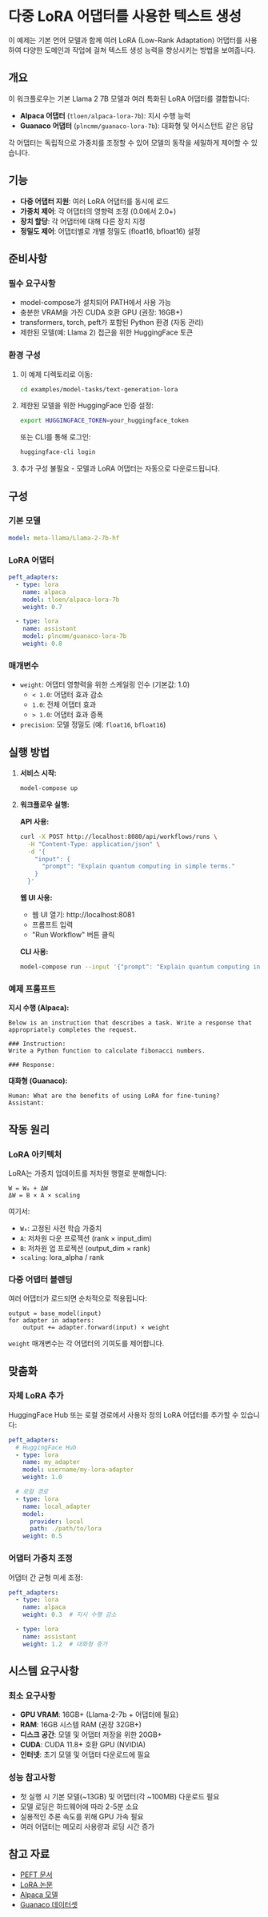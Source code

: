 # 다중 LoRA 어댑터를 사용한 텍스트 생성

이 예제는 기본 언어 모델과 함께 여러 LoRA (Low-Rank Adaptation) 어댑터를 사용하여 다양한 도메인과 작업에 걸쳐 텍스트 생성 능력을 향상시키는 방법을 보여줍니다.

## 개요

이 워크플로우는 기본 Llama 2 7B 모델과 여러 특화된 LoRA 어댑터를 결합합니다:

- **Alpaca 어댑터** (`tloen/alpaca-lora-7b`): 지시 수행 능력
- **Guanaco 어댑터** (`plncmm/guanaco-lora-7b`): 대화형 및 어시스턴트 같은 응답

각 어댑터는 독립적으로 가중치를 조정할 수 있어 모델의 동작을 세밀하게 제어할 수 있습니다.

## 기능

- **다중 어댑터 지원**: 여러 LoRA 어댑터를 동시에 로드
- **가중치 제어**: 각 어댑터의 영향력 조정 (0.0에서 2.0+)
- **장치 할당**: 각 어댑터에 대해 다른 장치 지정
- **정밀도 제어**: 어댑터별로 개별 정밀도 (float16, bfloat16) 설정

## 준비사항

### 필수 요구사항

- model-compose가 설치되어 PATH에서 사용 가능
- 충분한 VRAM을 가진 CUDA 호환 GPU (권장: 16GB+)
- transformers, torch, peft가 포함된 Python 환경 (자동 관리)
- 제한된 모델(예: Llama 2) 접근을 위한 HuggingFace 토큰

### 환경 구성

1. 이 예제 디렉토리로 이동:
   ```bash
   cd examples/model-tasks/text-generation-lora
   ```

2. 제한된 모델을 위한 HuggingFace 인증 설정:
   ```bash
   export HUGGINGFACE_TOKEN=your_huggingface_token
   ```

   또는 CLI를 통해 로그인:
   ```bash
   huggingface-cli login
   ```

3. 추가 구성 불필요 - 모델과 LoRA 어댑터는 자동으로 다운로드됩니다.

## 구성

### 기본 모델
```yaml
model: meta-llama/Llama-2-7b-hf
```

### LoRA 어댑터
```yaml
peft_adapters:
  - type: lora
    name: alpaca
    model: tloen/alpaca-lora-7b
    weight: 0.7

  - type: lora
    name: assistant
    model: plncmm/guanaco-lora-7b
    weight: 0.8
```

### 매개변수
- `weight`: 어댑터 영향력을 위한 스케일링 인수 (기본값: 1.0)
  - `< 1.0`: 어댑터 효과 감소
  - `1.0`: 전체 어댑터 효과
  - `> 1.0`: 어댑터 효과 증폭
- `precision`: 모델 정밀도 (예: `float16`, `bfloat16`)

## 실행 방법

1. **서비스 시작:**
   ```bash
   model-compose up
   ```

2. **워크플로우 실행:**

   **API 사용:**
   ```bash
   curl -X POST http://localhost:8080/api/workflows/runs \
     -H "Content-Type: application/json" \
     -d '{
       "input": {
         "prompt": "Explain quantum computing in simple terms."
       }
     }'
   ```

   **웹 UI 사용:**
   - 웹 UI 열기: http://localhost:8081
   - 프롬프트 입력
   - "Run Workflow" 버튼 클릭

   **CLI 사용:**
   ```bash
   model-compose run --input '{"prompt": "Explain quantum computing in simple terms."}'
   ```

### 예제 프롬프트

**지시 수행 (Alpaca):**
```
Below is an instruction that describes a task. Write a response that appropriately completes the request.

### Instruction:
Write a Python function to calculate fibonacci numbers.

### Response:
```

**대화형 (Guanaco):**
```
Human: What are the benefits of using LoRA for fine-tuning?
Assistant:
```

## 작동 원리

### LoRA 아키텍처

LoRA는 가중치 업데이트를 저차원 행렬로 분해합니다:
```
W = W₀ + ΔW
ΔW = B × A × scaling
```

여기서:
- `W₀`: 고정된 사전 학습 가중치
- `A`: 저차원 다운 프로젝션 (rank × input_dim)
- `B`: 저차원 업 프로젝션 (output_dim × rank)
- `scaling`: lora_alpha / rank

### 다중 어댑터 블렌딩

여러 어댑터가 로드되면 순차적으로 적용됩니다:
```
output = base_model(input)
for adapter in adapters:
    output += adapter.forward(input) × weight
```

`weight` 매개변수는 각 어댑터의 기여도를 제어합니다.

## 맞춤화

### 자체 LoRA 추가

HuggingFace Hub 또는 로컬 경로에서 사용자 정의 LoRA 어댑터를 추가할 수 있습니다:

```yaml
peft_adapters:
  # HuggingFace Hub
  - type: lora
    name: my_adapter
    model: username/my-lora-adapter
    weight: 1.0

  # 로컬 경로
  - type: lora
    name: local_adapter
    model:
      provider: local
      path: ./path/to/lora
    weight: 0.5
```

### 어댑터 가중치 조정

어댑터 간 균형 미세 조정:

```yaml
peft_adapters:
  - type: lora
    name: alpaca
    weight: 0.3  # 지시 수행 감소

  - type: lora
    name: assistant
    weight: 1.2  # 대화형 증가
```

## 시스템 요구사항

### 최소 요구사항
- **GPU VRAM**: 16GB+ (Llama-2-7b + 어댑터에 필요)
- **RAM**: 16GB 시스템 RAM (권장 32GB+)
- **디스크 공간**: 모델 및 어댑터 저장을 위한 20GB+
- **CUDA**: CUDA 11.8+ 호환 GPU (NVIDIA)
- **인터넷**: 초기 모델 및 어댑터 다운로드에 필요

### 성능 참고사항
- 첫 실행 시 기본 모델(~13GB) 및 어댑터(각 ~100MB) 다운로드 필요
- 모델 로딩은 하드웨어에 따라 2-5분 소요
- 실용적인 추론 속도를 위해 GPU 가속 필요
- 여러 어댑터는 메모리 사용량과 로딩 시간 증가

## 참고 자료

- [PEFT 문서](https://huggingface.co/docs/peft)
- [LoRA 논문](https://arxiv.org/abs/2106.09685)
- [Alpaca 모델](https://github.com/tloen/alpaca-lora)
- [Guanaco 데이터셋](https://huggingface.co/datasets/timdettmers/openassistant-guanaco)
